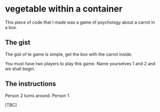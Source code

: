 # vegetable within a container

This piece of code that I made was a game of psychology about a carrot in a box.

## The gist

The gist of te game is simple, get the box with the carrot inside. 

You must have two players to play this game. Name yourselves 1 and 2 and we shall begin.

## The instructions

Person 2 turns around. 
Person 1

[TBC]
